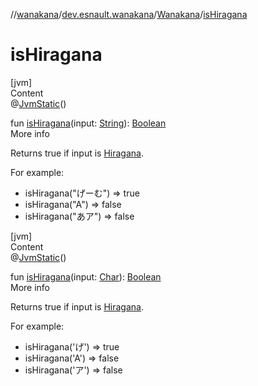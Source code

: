 //[wanakana](../../index.md)/[dev.esnault.wanakana](../index.md)/[Wanakana](index.md)/[isHiragana](is-hiragana.md)



# isHiragana  
[jvm]  
Content  
@[JvmStatic](https://kotlinlang.org/api/latest/jvm/stdlib/kotlin.jvm/-jvm-static/index.html)()  
  
fun [isHiragana](is-hiragana.md)(input: [String](https://kotlinlang.org/api/latest/jvm/stdlib/kotlin/-string/index.html)): [Boolean](https://kotlinlang.org/api/latest/jvm/stdlib/kotlin/-boolean/index.html)  
More info  


Returns true if input is [Hiragana](https://en.wikipedia.org/wiki/Hiragana).



For example:

<ul><li>isHiragana("げーむ") => true</li><li>isHiragana("A") => false</li><li>isHiragana("あア") => false</li></ul>  


[jvm]  
Content  
@[JvmStatic](https://kotlinlang.org/api/latest/jvm/stdlib/kotlin.jvm/-jvm-static/index.html)()  
  
fun [isHiragana](is-hiragana.md)(input: [Char](https://kotlinlang.org/api/latest/jvm/stdlib/kotlin/-char/index.html)): [Boolean](https://kotlinlang.org/api/latest/jvm/stdlib/kotlin/-boolean/index.html)  
More info  


Returns true if input is [Hiragana](https://en.wikipedia.org/wiki/Hiragana).



For example:

<ul><li>isHiragana('げ') => true</li><li>isHiragana('A') => false</li><li>isHiragana('ア') => false</li></ul>  



